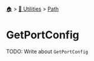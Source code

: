<!--startTocHeader-->
[🏠](../../README.md) > [🔧 Utilities](../README.md) > [Path](README.md)
# GetPortConfig
<!--endTocHeader-->
TODO: Write about `GetPortConfig`
<!--startTocSubtopic-->

<!--endTocSubtopic-->